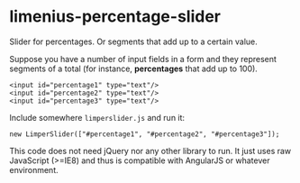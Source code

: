 # limenius-percentage-slider
Slider for percentages. Or segments that add up to a certain value.

Suppose you have a number of input fields in a form and they represent segments of a total (for instance, **percentages** that add up to 100).

    <input id="percentage1" type="text"/>
    <input id="percentage2" type="text"/>
    <input id="percentage3" type="text"/>

Include somewhere `limperslider.js` and run it:

    new LimperSlider(["#percentage1", "#percentage2", "#percentage3"]);


This code does not need jQuery nor any other library to run. It just uses raw JavaScript (>=IE8) and thus is compatible with AngularJS or whatever environment.
